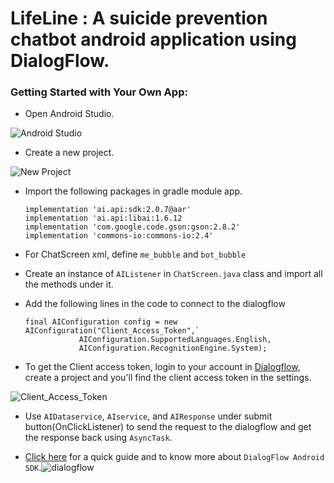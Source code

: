 # **LifeLine : A suicide prevention chatbot android application using DialogFlow.** 

### Getting Started with Your Own App:

- Open Android Studio.


![Android Studio](https://vignette.wikia.nocookie.net/android/images/f/fb/Android_Studio_icon.svg.png/revision/latest?cb=20180401073355)

- Create a new project.


![New Project](https://developer.android.com/training/basics/firstapp/images/studio-welcome_2x.png)

- Import the following packages in gradle module app.
  	```
  	implementation 'ai.api:sdk:2.0.7@aar'
	implementation 'ai.api:libai:1.6.12
	implementation 'com.google.code.gson:gson:2.8.2'
    implementation 'commons-io:commons-io:2.4'
	```
- For ChatScreen xml, define `me_bubble` and `bot_bubble`

- Create an instance of `AIListener` in `ChatScreen.java` class and import all the methods under it.

- Add the following lines in the code to connect to the dialogflow
  	```
	final AIConfiguration config = new AIConfiguration("Client_Access_Token",`
                AIConfiguration.SupportedLanguages.English,
                AIConfiguration.RecognitionEngine.System);
	```
- To get the Client access token, login to your account in [Dialogflow](https://dialogflow.com/), create a project and you'll find the client access token in the settings.


![Client_Access_Token](https://dialogflow.com/docs/images/references/api-reference/001-authentication.png)


- Use `AIDataservice`, `AIservice`, and `AIResponse` under submit button(OnClickListener) to send the request to the dialogflow and get the response back using `AsyncTask`.

- [Click here](https://github.com/dialogflow/dialogflow-android-client) for a quick guide and to know more about `DialogFlow Android SDK`.![dialogflow](https://www.wabion.com/wp-content/uploads/2017/11/dialogflow.png)

